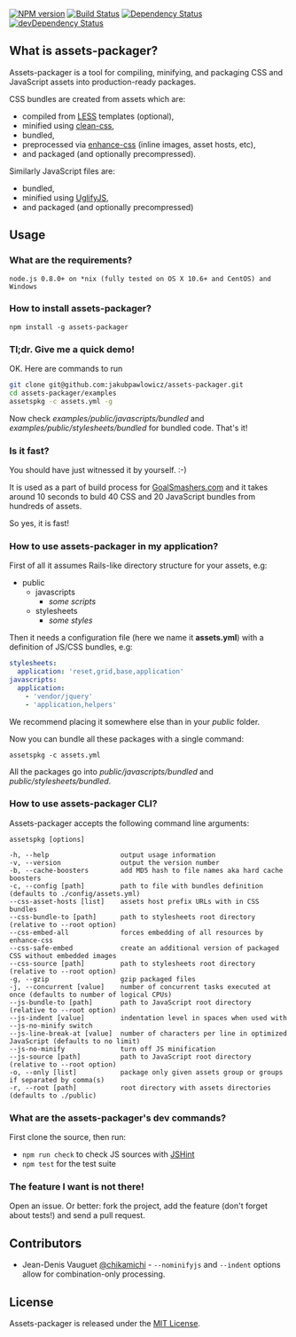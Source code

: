 [![NPM version](https://badge.fury.io/js/assets-packager.png)](https://badge.fury.io/js/assets-packager)
[![Build Status](https://secure.travis-ci.org/jakubpawlowicz/assets-packager.png)](https://travis-ci.org/jakubpawlowicz/assets-packager)
[![Dependency Status](https://david-dm.org/jakubpawlowicz/assets-packager.png?theme=shields.io)](https://david-dm.org/jakubpawlowicz/assets-packager)
[![devDependency Status](https://david-dm.org/jakubpawlowicz/assets-packager/dev-status.png?theme=shields.io)](https://david-dm.org/jakubpawlowicz/assets-packager#info=devDependencies)

## What is assets-packager?

Assets-packager is a tool for compiling, minifying, and packaging CSS and JavaScript assets into production-ready packages.

CSS bundles are created from assets which are:

* compiled from [LESS](https://github.com/less/less.js) templates (optional),
* minified using [clean-css](https://github.com/jakubpawlowicz/clean-css),
* bundled,
* preprocessed via [enhance-css](https://github.com/jakubpawlowicz/enhance-css)
  (inline images, asset hosts, etc),
* and packaged (and optionally precompressed).

Similarly JavaScript files are:

* bundled,
* minified using [UglifyJS](https://github.com/mishoo/UglifyJS),
* and packaged (and optionally precompressed)


## Usage

### What are the requirements?

```
node.js 0.8.0+ on *nix (fully tested on OS X 10.6+ and CentOS) and Windows
```

### How to install assets-packager?

```
npm install -g assets-packager
```

### Tl;dr. Give me a quick demo!

OK. Here are commands to run

```bash
git clone git@github.com:jakubpawlowicz/assets-packager.git
cd assets-packager/examples
assetspkg -c assets.yml -g
```

Now check _examples/public/javascripts/bundled_ and _examples/public/stylesheets/bundled_ for bundled code.
That's it!

### Is it fast?

You should have just witnessed it by yourself. :-)

It is used as a part of build process for [GoalSmashers.com](http://goalsmashers.com)
and it takes around 10 seconds to buld 40 CSS and 20 JavaScript bundles from hundreds of assets.

So yes, it is fast!

### How to use assets-packager in my application?

First of all it assumes Rails-like directory structure for your assets, e.g:

- public
    - javascripts
        - _some scripts_
    - stylesheets
        - _some styles_

Then it needs a configuration file (here we name it **assets.yml**)
with a definition of JS/CSS bundles, e.g:

```yml
stylesheets:
  application: 'reset,grid,base,application'
javascripts:
  application:
    - 'vendor/jquery'
    - 'application,helpers'
```

We recommend placing it somewhere else than in your _public_ folder.

Now you can bundle all these packages with a single command:

```
assetspkg -c assets.yml
```

All the packages go into _public/javascripts/bundled_ and _public/stylesheets/bundled_.

### How to use assets-packager CLI?

Assets-packager accepts the following command line arguments:

```
assetspkg [options]

-h, --help                  output usage information
-v, --version               output the version number
-b, --cache-boosters        add MD5 hash to file names aka hard cache boosters
-c, --config [path]         path to file with bundles definition (defaults to ./config/assets.yml)
--css-asset-hosts [list]    assets host prefix URLs with in CSS bundles
--css-bundle-to [path]      path to stylesheets root directory (relative to --root option)
--css-embed-all             forces embedding of all resources by enhance-css
--css-safe-embed            create an additional version of packaged CSS without embedded images
--css-source [path]         path to stylesheets root directory (relative to --root option)
-g, --gzip                  gzip packaged files
-j, --concurrent [value]    number of concurrent tasks executed at once (defaults to number of logical CPUs)
--js-bundle-to [path]       path to JavaScript root directory (relative to --root option)
--js-indent [value]         indentation level in spaces when used with --js-no-minify switch
--js-line-break-at [value]  number of characters per line in optimized JavaScript (defaults to no limit)
--js-no-minify              turn off JS minification
--js-source [path]          path to JavaScript root directory (relative to --root option)
-o, --only [list]           package only given assets group or groups if separated by comma(s)
-r, --root [path]           root directory with assets directories (defaults to ./public)
```

### What are the assets-packager's dev commands?

First clone the source, then run:

* `npm run check` to check JS sources with [JSHint](https://github.com/jshint/jshint/)
* `npm test` for the test suite

### The feature I want is not there!

Open an issue. Or better: fork the project, add the feature
(don't forget about tests!) and send a pull request.


## Contributors

* Jean-Denis Vauguet [@chikamichi](https://github.com/chikamichi) - `--nominifyjs` and `--indent` options allow for combination-only processing.


## License

Assets-packager is released under the [MIT License](https://github.com/jakubpawlowicz/assets-packager/blob/master/LICENSE).
